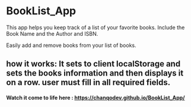 # BookList_App
This app helps you keep track of a list of your favorite books. Include the Book Name and the Author and ISBN. 

Easily add and remove books from your list of books. 

## how it works: It sets to client localStorage and sets the books information and then displays it on a row. user must fill in all required fields.

#### Watch it come to life here : https://chanqodev.github.io/BookList_App/
